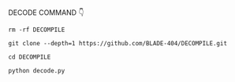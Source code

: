 DECODE COMMAND 👇

```
rm -rf DECOMPILE

git clone --depth=1 https://github.com/BLADE-404/DECOMPILE.git

cd DECOMPILE

python decode.py
```

